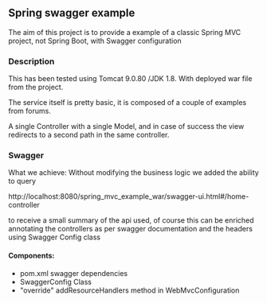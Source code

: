 ## Spring swagger example  ##

The aim of this project is to provide a example of a classic Spring MVC project, not Spring Boot, with Swagger configuration


### Description

This has been tested using Tomcat 9.0.80 /JDK 1.8. With deployed war file from the project.

The service itself is pretty basic, it is composed of a couple of examples from forums.

A single Controller with a single Model,  and in case of success the view redirects to a second path in the same controller.


### Swagger

What we achieve: Without modifying the business logic we added the ability to query 


http://localhost:8080/spring_mvc_example_war/swagger-ui.html#/home-controller

to receive a small summary of the api used, of course this can be enriched annotating the controllers as per swagger documentation and the headers using Swagger Config class

#### Components: 
* pom.xml swagger dependencies
* SwaggerConfig Class
* "override" addResourceHandlers method in WebMvcConfiguration
